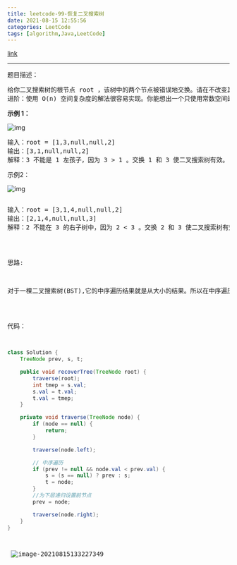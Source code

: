 ```yaml
---
title: leetcode-99-恢复二叉搜索树
date: 2021-08-15 12:55:56
categories: LeetCode
tags: [algorithm,Java,LeetCode]
---
```


[link](https://leetcode-cn.com/problems/recover-binary-search-tree/)

<hr/>

题目描述：

<pre>
给你二叉搜索树的根节点 root ，该树中的两个节点被错误地交换。请在不改变其结构的情况下，恢复这棵树。
进阶：使用 O(n) 空间复杂度的解法很容易实现。你能想出一个只使用常数空间的解决方案吗？
</pre>




**示例 1：**

![img](https://gitee.com/cao_ziqiang/img/raw/master/20210815131929.jpeg)

<pre>
输入：root = [1,3,null,null,2]
输出：[3,1,null,null,2]
解释：3 不能是 1 左孩子，因为 3 > 1 。交换 1 和 3 使二叉搜索树有效。
</pre>

示例2：

![img](https://gitee.com/cao_ziqiang/img/raw/master/20210815132017.jpeg)

<pre>
<pre>
输入：root = [3,1,4,null,null,2]
输出：[2,1,4,null,null,3]
解释：2 不能在 3 的右子树中，因为 2 < 3 。交换 2 和 3 使二叉搜索树有效。
</pre>

思路:

<pre>
对于一棵二叉搜索树(BST),它的中序遍历结果就是从大小的结果。所以在中序遍历过程中，我们记录错误两个错误排序节点，最后进行交换。并且还需要记录prev上一个遍历的节点
</pre>

代码：

```java
class Solution {
    TreeNode prev, s, t;

    public void recoverTree(TreeNode root) {
        traverse(root);
        int tmep = s.val;
        s.val = t.val;
        t.val = tmep;
    }

    private void traverse(TreeNode node) {
        if (node == null) {
            return;
        }

        traverse(node.left);

        // 中序遍历
        if (prev != null && node.val < prev.val) {
            s = (s == null) ? prev : s;
            t = node;
        }
        //为下层递归设置前节点
        prev = node;

        traverse(node.right);
    }
}
```

​	![image-20210815133227349](https://gitee.com/cao_ziqiang/img/raw/master/20210815133227.png)

